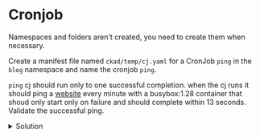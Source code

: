 # Cronjob

Namespaces and folders aren't created, you need to create them when necessary.


Create a manifest file named `ckad/temp/cj.yaml` for a CronJob `ping` in the `blog` namespace and name the cronjob `ping`.


`ping` cj should run only to one successful completion. 
when the cj runs it should ping a [website](kuberada.devtechops.dev) every minute with a busybox:1.28 container that shoud only start only on failure and should complete within 13 seconds.
Validate the successful ping.


<details>
<summary>Solution</summary>

```sh
k create ns blog
k create cj ping --image=busybox -n blog --schedule="* * * * *" --dry-run=client -o yaml --restart=Never -- /bin/sh -c 'ping -c 1 devtechops.dev' > cj.yaml

mkdir -p ckad/temp;mv cj.yaml ckad/temp
cd ckad/temp
vim cj.yaml
```

Edit the yaml file to look like this:

```sh
apiVersion: batch/v1
kind: CronJob
metadata:
  creationTimestamp: null
  name: ping
spec:
  jobTemplate:
    metadata:
      creationTimestamp: null
      name: ping
    spec:
      completions: 1
      activeDeadlineSeconds: 13
      template:
        metadata:
          creationTimestamp: null
        spec:
          containers:
          - command:
            - /bin/sh
            - -c
            - ping -c 1 devtechops.dev
            image: busybox:1.28
            name: ping
            resources: {}
          restartPolicy: OnFailure
  schedule: '* * * * *'
status: {}
```
Verify the succesfull ping

```sh
k apply -f cj.yaml
k get cj -n blog -w
k get po -n blog
k logs ping-<poname> -n blog
```

</details>








